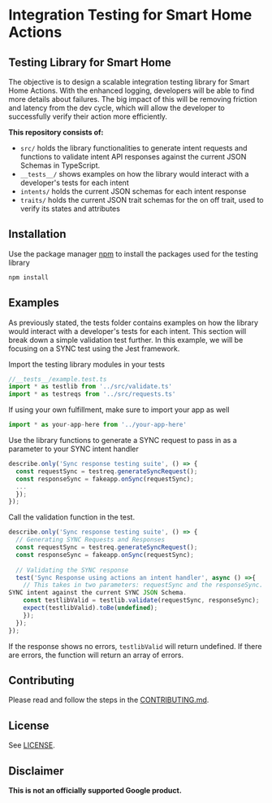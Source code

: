# Integration Testing for Smart Home Actions  

## Testing Library for Smart Home

The objective is to design a scalable integration testing library for Smart Home Actions. With the enhanced logging, developers will be able to find more details about failures.
The big impact of this will be removing friction and latency from the dev cycle, which will allow the developer to successfully verify their action more efficiently.

**This repository consists of:**
- `src/` holds the library functionalities to generate intent requests and functions to validate intent API responses against the current JSON Schemas in TypeScript.
- `__tests__/` shows examples on how the library would interact with a developer's tests for each intent  
- `intents/` holds the current JSON schemas for each intent response 
- `traits/` holds the current JSON trait schemas for the on off trait, used to verify its states and attributes 

## Installation 
Use the package manager [npm](https://www.npmjs.com/) to install the packages used for the testing library 

```bash
npm install
```

## Examples 
As previously stated, the tests folder contains examples on how the library would interact with a developer's tests for each intent. This section will break down a simple validation test 
further. In this example, we will be focusing on a SYNC test using the Jest framework.

Import the testing library modules in your tests
```typescript
//__tests__/example.test.ts 
import * as testlib from '../src/validate.ts'
import * as testreqs from '../src/requests.ts'
```
If using your own fulfillment, make sure to import your app as well
```typescript
import * as your-app-here from '../your-app-here'
```

Use the library functions to generate a SYNC request to pass in as a parameter to your SYNC intent handler
```typescript
describe.only('Sync response testing suite', () => { 
  const requestSync = testreq.generateSyncRequest();
  const responseSync = fakeapp.onSync(requestSync);
  ...
  });
});
```

Call the validation function in the test.  
```typescript
describe.only('Sync response testing suite', () => {
  // Generating SYNC Requests and Responses 
  const requestSync = testreq.generateSyncRequest();
  const responseSync = fakeapp.onSync(requestSync);
  
  // Validating the SYNC response 
  test('Sync Response using actions an intent handler', async () =>{
    // This takes in two parameters: requestSync and the responseSync. This will indicate to the validation function that SYNC is being called and will validate further
SYNC intent against the current SYNC JSON Schema.
    const testlibValid = testlib.validate(requestSync, responseSync);
    expect(testlibValid).toBe(undefined);
    });
  });
});
```

If the response shows no errors, `testlibValid` will return undefined. If there are errors, the function will return an array of errors. 

## Contributing

Please read and follow the steps in the [CONTRIBUTING.md](CONTRIBUTING.md).

## License

See [LICENSE](LICENSE).

## Disclaimer

**This is not an officially supported Google product.**